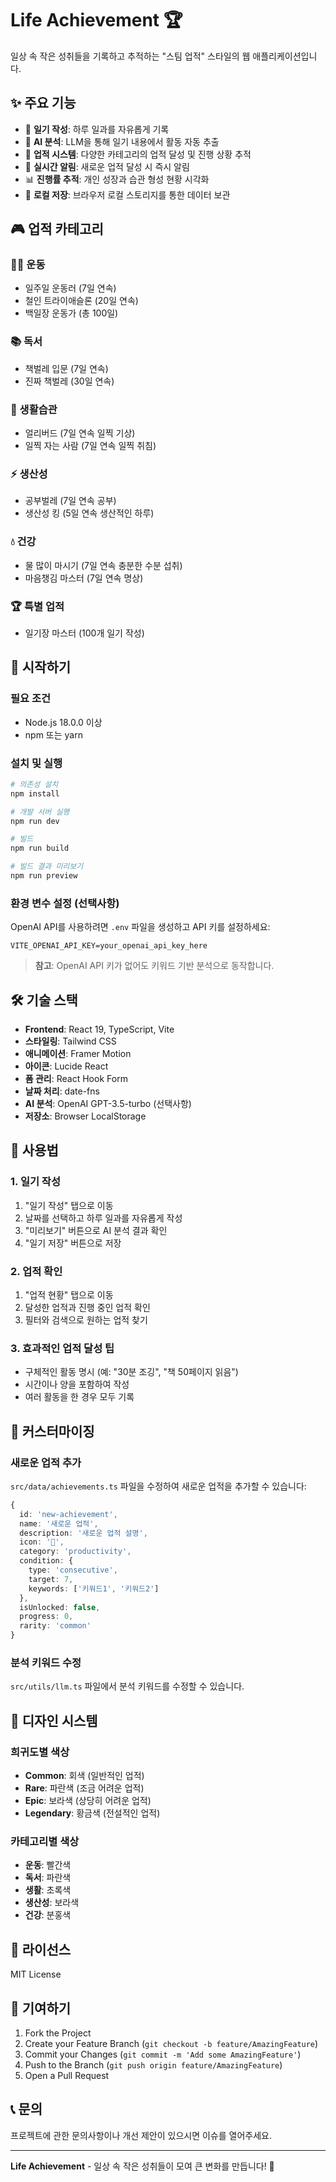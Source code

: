 # Life Achievement 🏆

일상 속 작은 성취들을 기록하고 추적하는 "스팀 업적" 스타일의 웹 애플리케이션입니다.

## ✨ 주요 기능

- 📝 **일기 작성**: 하루 일과를 자유롭게 기록
- 🤖 **AI 분석**: LLM을 통해 일기 내용에서 활동 자동 추출
- 🏅 **업적 시스템**: 다양한 카테고리의 업적 달성 및 진행 상황 추적
- 🎯 **실시간 알림**: 새로운 업적 달성 시 즉시 알림
- 📊 **진행률 추적**: 개인 성장과 습관 형성 현황 시각화
- 💾 **로컬 저장**: 브라우저 로컬 스토리지를 통한 데이터 보관

## 🎮 업적 카테고리

### 🏃‍♂️ 운동
- 일주일 운동러 (7일 연속)
- 철인 트라이애슬론 (20일 연속)
- 백일장 운동가 (총 100일)

### 📚 독서
- 책벌레 입문 (7일 연속)
- 진짜 책벌레 (30일 연속)

### 🌅 생활습관
- 얼리버드 (7일 연속 일찍 기상)
- 일찍 자는 사람 (7일 연속 일찍 취침)

### ⚡ 생산성
- 공부벌레 (7일 연속 공부)
- 생산성 킹 (5일 연속 생산적인 하루)

### 💧 건강
- 물 많이 마시기 (7일 연속 충분한 수분 섭취)
- 마음챙김 마스터 (7일 연속 명상)

### 🏆 특별 업적
- 일기장 마스터 (100개 일기 작성)

## 🚀 시작하기

### 필요 조건
- Node.js 18.0.0 이상
- npm 또는 yarn

### 설치 및 실행

```bash
# 의존성 설치
npm install

# 개발 서버 실행
npm run dev

# 빌드
npm run build

# 빌드 결과 미리보기
npm run preview
```

### 환경 변수 설정 (선택사항)

OpenAI API를 사용하려면 `.env` 파일을 생성하고 API 키를 설정하세요:

```env
VITE_OPENAI_API_KEY=your_openai_api_key_here
```

> **참고**: OpenAI API 키가 없어도 키워드 기반 분석으로 동작합니다.

## 🛠️ 기술 스택

- **Frontend**: React 19, TypeScript, Vite
- **스타일링**: Tailwind CSS
- **애니메이션**: Framer Motion
- **아이콘**: Lucide React
- **폼 관리**: React Hook Form
- **날짜 처리**: date-fns
- **AI 분석**: OpenAI GPT-3.5-turbo (선택사항)
- **저장소**: Browser LocalStorage

## 📖 사용법

### 1. 일기 작성
1. "일기 작성" 탭으로 이동
2. 날짜를 선택하고 하루 일과를 자유롭게 작성
3. "미리보기" 버튼으로 AI 분석 결과 확인
4. "일기 저장" 버튼으로 저장

### 2. 업적 확인
1. "업적 현황" 탭으로 이동
2. 달성한 업적과 진행 중인 업적 확인
3. 필터와 검색으로 원하는 업적 찾기

### 3. 효과적인 업적 달성 팁
- 구체적인 활동 명시 (예: "30분 조깅", "책 50페이지 읽음")
- 시간이나 양을 포함하여 작성
- 여러 활동을 한 경우 모두 기록

## 🔧 커스터마이징

### 새로운 업적 추가
`src/data/achievements.ts` 파일을 수정하여 새로운 업적을 추가할 수 있습니다:

```typescript
{
  id: 'new-achievement',
  name: '새로운 업적',
  description: '새로운 업적 설명',
  icon: '🎯',
  category: 'productivity',
  condition: {
    type: 'consecutive',
    target: 7,
    keywords: ['키워드1', '키워드2']
  },
  isUnlocked: false,
  progress: 0,
  rarity: 'common'
}
```

### 분석 키워드 수정
`src/utils/llm.ts` 파일에서 분석 키워드를 수정할 수 있습니다.

## 🎨 디자인 시스템

### 희귀도별 색상
- **Common**: 회색 (일반적인 업적)
- **Rare**: 파란색 (조금 어려운 업적)
- **Epic**: 보라색 (상당히 어려운 업적)
- **Legendary**: 황금색 (전설적인 업적)

### 카테고리별 색상
- **운동**: 빨간색
- **독서**: 파란색
- **생활**: 초록색
- **생산성**: 보라색
- **건강**: 분홍색

## 📝 라이선스

MIT License

## 🤝 기여하기

1. Fork the Project
2. Create your Feature Branch (`git checkout -b feature/AmazingFeature`)
3. Commit your Changes (`git commit -m 'Add some AmazingFeature'`)
4. Push to the Branch (`git push origin feature/AmazingFeature`)
5. Open a Pull Request

## 📞 문의

프로젝트에 관한 문의사항이나 개선 제안이 있으시면 이슈를 열어주세요.

---

**Life Achievement** - 일상 속 작은 성취들이 모여 큰 변화를 만듭니다! 💪
